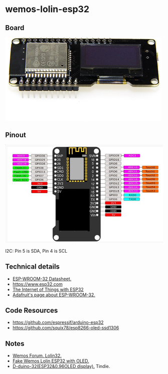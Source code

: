 # wemos-lolin-esp32

## Board

![](resources/wemos-lolin-esp32.jpg)

## Pinout

![](resources/pinout.jpg)

I2C: Pin 5 is SDA, Pin 4 is SCL

## Technical details

* [ESP-WROOM-32 Datasheet.][1]
* https://www.esp32.com
* [The Internet of Things with ESP32][2]
* [Adafruit's page about ESP-WROOM-32.][3]

## Code Resources

* https://github.com/espressif/arduino-esp32
* https://github.com/squix78/esp8266-oled-ssd1306

## Notes

* [Wemos Forum. Lolin32.][4]
* [Fake Wemos Lolin ESP32 with OLED.][5]
* [D-duino-32(ESP32&0.96OLED display).][6] Tindie.


[1]: https://espressif.com/sites/default/files/documentation/esp_wroom_32_datasheet_en.pdf
[2]: http://esp32.net
[3]: https://www.adafruit.com/product/3320
[4]: https://forum.wemos.cc/category/6/lolin32
[5]: https://forum.wemos.cc/topic/372/fake-wemos-lolin-esp32-with-oled
[6]: https://www.tindie.com/products/lspoplove/d-duino-32esp32-and-096oled-display/
